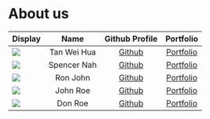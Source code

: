 # About us

Display | Name | Github Profile | Portfolio 
--------|:----:|:--------------:|:---------:
![](https://via.placeholder.com/100.png?text=Photo) | Tan Wei Hua | [Github](https://github.com/thisisdax) | [Portfolio](team/thisisdax.md)
![](https://via.placeholder.com/100.png?text=Photo) | Spencer Nah | [Github](https://github.com/spencernah) | [Portfolio](team/spencernah.md)
![](https://via.placeholder.com/100.png?text=Photo) | Ron John | [Github](https://github.com/) | [Portfolio](docs/team/johndoe.md)
![](https://via.placeholder.com/100.png?text=Photo) | John Roe | [Github](https://github.com/) | [Portfolio](docs/team/johndoe.md)
![](https://via.placeholder.com/100.png?text=Photo) | Don Roe | [Github](https://github.com/) | [Portfolio](docs/team/johndoe.md)
